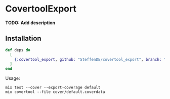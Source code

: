 # CovertoolExport

**TODO: Add description**

## Installation

```elixir
def deps do
  [
    {:covertool_export, github: "SteffenDE/covertool_export", branch: "main"}
  ]
end
```

Usage:

```
mix test --cover --export-coverage default
mix covertool --file cover/default.coverdata
```
